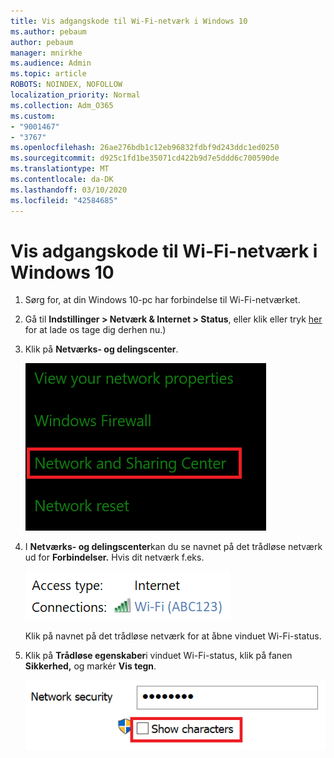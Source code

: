 ```yaml
---
title: Vis adgangskode til Wi-Fi-netværk i Windows 10
ms.author: pebaum
author: pebaum
manager: mnirkhe
ms.audience: Admin
ms.topic: article
ROBOTS: NOINDEX, NOFOLLOW
localization_priority: Normal
ms.collection: Adm_O365
ms.custom:
- "9001467"
- "3767"
ms.openlocfilehash: 26ae276bdb1c12eb96832fdbf9d243ddc1ed0250
ms.sourcegitcommit: d925c1fd1be35071cd422b9d7e5ddd6c700590de
ms.translationtype: MT
ms.contentlocale: da-DK
ms.lasthandoff: 03/10/2020
ms.locfileid: "42584685"
---
```

# <a name="view-wi-fi-network-password-in-windows-10"></a>Vis adgangskode til Wi-Fi-netværk i Windows 10

1. Sørg for, at din Windows 10-pc har forbindelse til Wi-Fi-netværket.

2. Gå til **Indstillinger > Netværk & Internet > Status**, eller klik eller tryk [her](ms-settings:network?activationSource=GetHelp) for at lade os tage dig derhen nu.)

3. Klik på **Netværks- og delingscenter**.

    ![Netværks- og delingscenter.](media/network-sharing-center.png)

4. I **Netværks- og delingscenter**kan du se navnet på det trådløse netværk ud for **Forbindelser.** Hvis dit netværk f.eks.

    ![Netværksforbindelser.](media/network-connections.png)

    Klik på navnet på det trådløse netværk for at åbne vinduet Wi-Fi-status. 

5. Klik på **Trådløse egenskaber**i vinduet Wi-Fi-status, klik på fanen **Sikkerhed,** og markér **Vis tegn**.

    ![Vis tegn på Wi-Fi-adgangskode.](media/show-password-characters.png)

